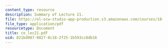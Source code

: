 ```yaml
---
content_type: resource
description: Summary of Lecture 21.
file: https://ol-ocw-studio-app-production.s3.amazonaws.com/courses/18-997-topics-in-combinatorial-optimization-spring-2004/821bd98708278c182f251b593cc8db16_co_lec21.pdf
file_type: application/pdf
resourcetype: Document
title: co_lec21.pdf
uid: 821bd987-0827-8c18-2f25-1b593cc8db16
---
```


